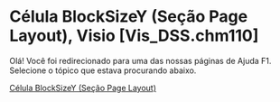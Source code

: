 
# Célula BlockSizeY (Seção Page Layout), Visio [Vis_DSS.chm110]

Olá! Você foi redirecionado para uma das nossas páginas de Ajuda F1. Selecione o tópico que estava procurando abaixo.

[Célula BlockSizeY (Seção Page Layout)](http://msdn.microsoft.com/library/be51e18e-ea49-0788-1a17-866090afb9f4%28Office.15%29.aspx)
